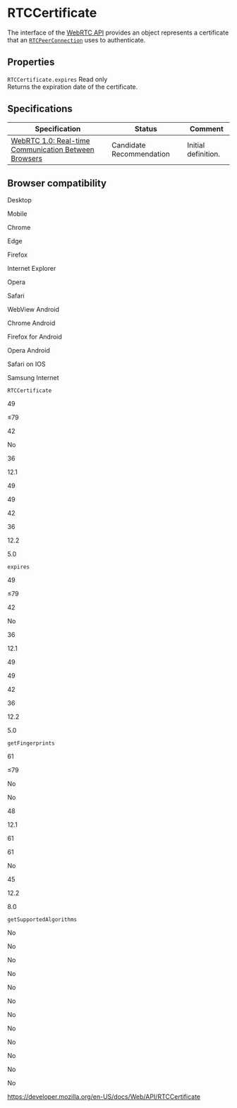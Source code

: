 # RTCCertificate

The interface of the [WebRTC API](webrtc_api) provides an object represents a certificate that an [`RTCPeerConnection`](rtcpeerconnection) uses to authenticate.

## Properties

<span class="page-not-created">`RTCCertificate.expires`</span> <span class="badge inline readonly">Read only </span>  
Returns the expiration date of the certificate.

## Specifications

<table><thead><tr class="header"><th>Specification</th><th>Status</th><th>Comment</th></tr></thead><tbody><tr class="odd"><td><a href="https://w3c.github.io/webrtc-pc/#dom-rtccertificate">WebRTC 1.0: Real-time Communication Between Browsers</a></td><td><span class="spec-cr">Candidate Recommendation</span></td><td>Initial definition.</td></tr></tbody></table>

## Browser compatibility

Desktop

Mobile

Chrome

Edge

Firefox

Internet Explorer

Opera

Safari

WebView Android

Chrome Android

Firefox for Android

Opera Android

Safari on IOS

Samsung Internet

`RTCCertificate`

49

≤79

42

No

36

12.1

49

49

42

36

12.2

5.0

`expires`

49

≤79

42

No

36

12.1

49

49

42

36

12.2

5.0

`getFingerprints`

61

≤79

No

No

48

12.1

61

61

No

45

12.2

8.0

`getSupportedAlgorithms`

No

No

No

No

No

No

No

No

No

No

No

No

<a href="https://developer.mozilla.org/en-US/docs/Web/API/RTCCertificate" class="_attribution-link">https://developer.mozilla.org/en-US/docs/Web/API/RTCCertificate</a>
